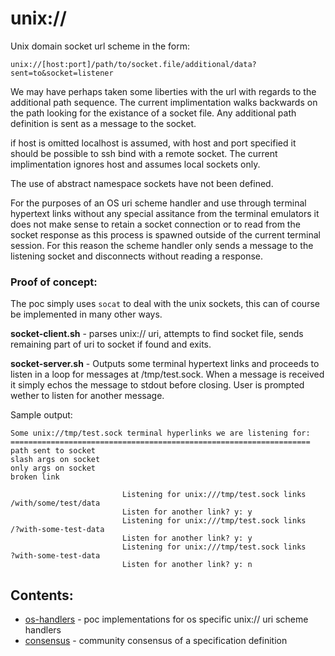 # unix://

Unix domain socket url scheme in the form:

    unix://[host:port]/path/to/socket.file/additional/data?sent=to&socket=listener

We may have perhaps taken some liberties with the url with regards to the additional path sequence. The current implimentation walks backwards on the path looking for the existance of a socket file. Any additional path definition is sent as a message to the socket. 

if host is omitted localhost is assumed, with host and port specified it should be possible to ssh bind with a remote socket. The current implimentation ignores host and assumes local sockets only.

The use of abstract namespace sockets have not been defined.

For the purposes of an OS uri scheme handler and use through terminal hypertext links without any special assitance from the terminal emulators it does not make sense to retain a socket connection or to read from the socket response as this process is spawned outside of the current terminal session. For this reason the scheme handler only sends a message to the listening socket and disconnects without reading a response.

### Proof of concept:

The poc simply uses `socat` to deal with the unix sockets, this can of course be implemented in many other ways. 

**socket-client.sh** - parses unix:// uri, attempts to find socket file, sends remaining part of uri to socket if found and exits.

**socket-server.sh** - Outputs some terminal hypertext links and proceeds to listen in a loop for messages at /tmp/test.sock. When a message is received it simply echos the message to stdout before closing. User is prompted wether to listen for another message.

Sample output:

    Some unix://tmp/test.sock terminal hyperlinks we are listening for:
    ===================================================================
    path sent to socket
    slash args on socket
    only args on socket
    broken link

                             Listening for unix:///tmp/test.sock links
    /with/some/test/data
                             Listen for another link? y: y
                             Listening for unix:///tmp/test.sock links
    /?with-some-test-data
                             Listen for another link? y: y
                             Listening for unix:///tmp/test.sock links
    ?with-some-test-data
                             Listen for another link? y: n


## Contents:

 * [os-handlers](/unix-url-scheme/os-handlers) - poc implementations for os specific unix:// uri scheme handlers
 * [consensus](/unix-url-scheme/consensus) - community consensus of a specification definition




